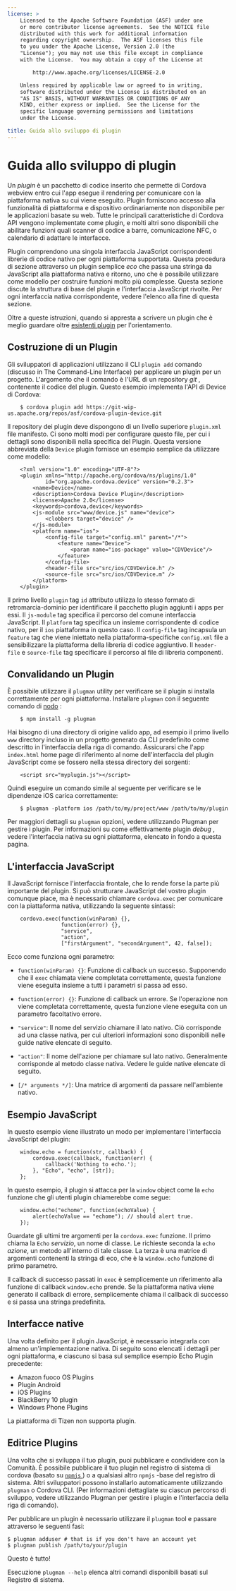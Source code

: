 ```yaml
---
license: >
    Licensed to the Apache Software Foundation (ASF) under one
    or more contributor license agreements.  See the NOTICE file
    distributed with this work for additional information
    regarding copyright ownership.  The ASF licenses this file
    to you under the Apache License, Version 2.0 (the
    "License"); you may not use this file except in compliance
    with the License.  You may obtain a copy of the License at

        http://www.apache.org/licenses/LICENSE-2.0

    Unless required by applicable law or agreed to in writing,
    software distributed under the License is distributed on an
    "AS IS" BASIS, WITHOUT WARRANTIES OR CONDITIONS OF ANY
    KIND, either express or implied.  See the License for the
    specific language governing permissions and limitations
    under the License.

title: Guida allo sviluppo di plugin
---
```


# Guida allo sviluppo di plugin

Un *plugin* è un pacchetto di codice inserito che permette di Cordova webview entro cui l'app esegue il rendering per comunicare con la piattaforma nativa su cui viene eseguito. Plugin forniscono accesso alla funzionalità di piattaforma e dispositivo ordinariamente non disponibile per le applicazioni basate su web. Tutte le principali caratteristiche di Cordova API vengono implementate come plugin, e molti altri sono disponibili che abilitare funzioni quali scanner di codice a barre, comunicazione NFC, o calendario di adattare le interfacce.

Plugin comprendono una singola interfaccia JavaScript corrispondenti librerie di codice nativo per ogni piattaforma supportata. Questa procedura di sezione attraverso un plugin semplice *eco* che passa una stringa da JavaScript alla piattaforma nativa e ritorno, uno che è possibile utilizzare come modello per costruire funzioni molto più complesse. Questa sezione discute la struttura di base del plugin e l'interfaccia JavaScript rivolte. Per ogni interfaccia nativa corrispondente, vedere l'elenco alla fine di questa sezione.

Oltre a queste istruzioni, quando si appresta a scrivere un plugin che è meglio guardare oltre [esistenti plugin][1] per l'orientamento.

 [1]: https://github.com/apache/cordova-android/tree/master/framework/src/org/apache/cordova

## Costruzione di un Plugin

Gli sviluppatori di applicazioni utilizzano il CLI `plugin add` comando (discusso in The Command-Line Interface) per applicare un plugin per un progetto. L'argomento che il comando è l'URL di un repository *git* , contenente il codice del plugin. Questo esempio implementa l'API di Device di Cordova:

        $ cordova plugin add https://git-wip-us.apache.org/repos/asf/cordova-plugin-device.git
    

Il repository dei plugin deve dispongono di un livello superiore `plugin.xml` file manifesto. Ci sono molti modi per configurare questo file, per cui i dettagli sono disponibili nella specifica del Plugin. Questa versione abbreviata della `Device` plugin fornisce un esempio semplice da utilizzare come modello:

        <?xml version="1.0" encoding="UTF-8"?>
        <plugin xmlns="http://apache.org/cordova/ns/plugins/1.0"
                id="org.apache.cordova.device" version="0.2.3">
            <name>Device</name>
            <description>Cordova Device Plugin</description>
            <license>Apache 2.0</license>
            <keywords>cordova,device</keywords>
            <js-module src="www/device.js" name="device">
                <clobbers target="device" />
            </js-module>
            <platform name="ios">
                <config-file target="config.xml" parent="/*">
                    <feature name="Device">
                        <param name="ios-package" value="CDVDevice"/>
                    </feature>
                </config-file>
                <header-file src="src/ios/CDVDevice.h" />
                <source-file src="src/ios/CDVDevice.m" />
            </platform>
        </plugin>
    

Il primo livello `plugin` tag `id` attributo utilizza lo stesso formato di retromarcia-dominio per identificare il pacchetto plugin aggiunti i apps per essi. Il `js-module` tag specifica il percorso del comune interfaccia JavaScript. Il `platform` tag specifica un insieme corrispondente di codice nativo, per il `ios` piattaforma in questo caso. Il `config-file` tag incapsula un `feature` tag che viene iniettato nella piattaforma-specifiche `config.xml` file a sensibilizzare la piattaforma della libreria di codice aggiuntivo. Il `header-file` e `source-file` tag specificare il percorso al file di libreria componenti.

## Convalidando un Plugin

È possibile utilizzare il `plugman` utility per verificare se il plugin si installa correttamente per ogni piattaforma. Installare `plugman` con il seguente comando di [nodo][2] :

 [2]: http://nodejs.org/

        $ npm install -g plugman
    

Hai bisogno di una directory di origine valido app, ad esempio il primo livello `www` directory incluso in un progetto generato da CLI predefinito come descritto in l'interfaccia della riga di comando. Assicurarsi che l'app `index.html` home page di riferimento al nome dell'interfaccia del plugin JavaScript come se fossero nella stessa directory dei sorgenti:

        <script src="myplugin.js"></script>
    

Quindi eseguire un comando simile al seguente per verificare se le dipendenze iOS carica correttamente:

        $ plugman -platform ios /path/to/my/project/www /path/to/my/plugin
    

Per maggiori dettagli su `plugman` opzioni, vedere utilizzando Plugman per gestire i plugin. Per informazioni su come effettivamente plugin *debug* , vedere l'interfaccia nativa su ogni piattaforma, elencato in fondo a questa pagina.

## L'interfaccia JavaScript

Il JavaScript fornisce l'interfaccia frontale, che lo rende forse la parte più importante del plugin. Si può strutturare JavaScript del vostro plugin comunque piace, ma è necessario chiamare `cordova.exec` per comunicare con la piattaforma nativa, utilizzando la seguente sintassi:

        cordova.exec(function(winParam) {},
                     function(error) {},
                     "service",
                     "action",
                     ["firstArgument", "secondArgument", 42, false]);
    

Ecco come funziona ogni parametro:

*   `function(winParam) {}`: Funzione di callback un successo. Supponendo che il `exec` chiamata viene completata correttamente, questa funzione viene eseguita insieme a tutti i parametri si passa ad esso.

*   `function(error) {}`: Funzione di callback un errore. Se l'operazione non viene completata correttamente, questa funzione viene eseguita con un parametro facoltativo errore.

*   `"service"`: Il nome del servizio chiamare il lato nativo. Ciò corrisponde ad una classe nativa, per cui ulteriori informazioni sono disponibili nelle guide native elencate di seguito.

*   `"action"`: Il nome dell'azione per chiamare sul lato nativo. Generalmente corrisponde al metodo classe nativa. Vedere le guide native elencate di seguito.

*   `[/* arguments */]`: Una matrice di argomenti da passare nell'ambiente nativo.

## Esempio JavaScript

In questo esempio viene illustrato un modo per implementare l'interfaccia JavaScript del plugin:

        window.echo = function(str, callback) {
            cordova.exec(callback, function(err) {
                callback('Nothing to echo.');
            }, "Echo", "echo", [str]);
        };
    

In questo esempio, il plugin si attacca per la `window` object come la `echo` funzione che gli utenti plugin chiamerebbe come segue:

        window.echo("echome", function(echoValue) {
            alert(echoValue == "echome"); // should alert true.
        });
    

Guardate gli ultimi tre argomenti per la `cordova.exec` funzione. Il primo chiama la `Echo` *servizio*, un nome di classe. Le richieste seconda la `echo` *azione*, un metodo all'interno di tale classe. La terza è una matrice di argomenti contenenti la stringa di eco, che è la `window.echo` funzione di primo parametro.

Il callback di successo passati in `exec` è semplicemente un riferimento alla funzione di callback `window.echo` prende. Se la piattaforma nativa viene generato il callback di errore, semplicemente chiama il callback di successo e si passa una stringa predefinita.

## Interfacce native

Una volta definito per il plugin JavaScript, è necessario integrarla con almeno un'implementazione nativa. Di seguito sono elencati i dettagli per ogni piattaforma, e ciascuno si basa sul semplice esempio Echo Plugin precedente:

*   Amazon fuoco OS Plugins
*   Plugin Android
*   iOS Plugins
*   BlackBerry 10 plugin
*   Windows Phone Plugins

La piattaforma di Tizen non supporta plugin.

## Editrice Plugins

Una volta che si sviluppa il tuo plugin, puoi pubblicare e condividere con la Comunità. È possibile pubblicare il tuo plugin nel registro di sistema di cordova (basato su [ `npmjs` ][3]) o a qualsiasi altro `npmjs` -base del registro di sistema. Altri sviluppatori possono installarlo automaticamente utilizzando `plugman` o Cordova CLI. (Per informazioni dettagliate su ciascun percorso di sviluppo, vedere utilizzando Plugman per gestire i plugin e l'interfaccia della riga di comando).

 [3]: https://github.com/isaacs/npmjs.org

Per pubblicare un plugin è necessario utilizzare il `plugman` tool e passare attraverso le seguenti fasi:

    $ plugman adduser # that is if you don't have an account yet
    $ plugman publish /path/to/your/plugin
    

Questo è tutto!

Esecuzione `plugman --help` elenca altri comandi disponibili basati sul Registro di sistema.